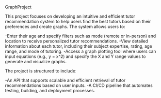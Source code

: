 GraphProject

This project focuses on developing an intuitive and efficient tutor recommendation system to help users find the best tutors based on their preferences and create graphs. The system allows users to:

-Enter their age and specify filters such as mode (remote or in-person) and location to receive personalized tutor recommendations.
-View detailed information about each tutor, including their subject expertise, rating, age range, and mode of tutoring.
-Access a graph plotting tool where users can input equations (e.g., y = x^2) and specify the X and Y range values to generate and visualize graphs. 

The project is structured to include:

-An API that supports scalable and efficient retrieval of tutor recommendations based on user inputs.
-A CI/CD pipeline that automates testing, building, and deployment processes.